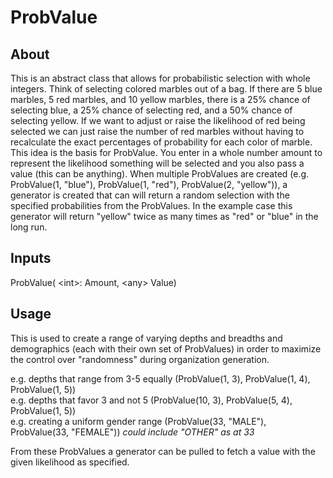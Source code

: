 # ProbValue

## About
This is an abstract class that allows for probabilistic selection with whole integers. Think of selecting colored
marbles out of a bag. If there are 5 blue marbles, 5 red marbles, and 10 yellow marbles, there is a 25% chance of 
selecting blue, a 25% chance of selecting red, and a 50% chance of selecting yellow. If we want to adjust or raise the 
likelihood of red being selected we can just raise the number of red marbles without having to recalculate the exact 
percentages of probability for each color of marble. This idea is the basis for ProbValue. You enter in a whole number 
amount to represent the likelihood something will be selected and you also pass a value (this can be anything). When
multiple ProbValues are created (e.g. ProbValue(1, "blue"), ProbValue(1, "red"), ProbValue(2, "yellow")), a generator is
created that can will return a random selection with the specified probabilities from the ProbValues. In the example 
case this generator will return "yellow" twice as many times as "red" or "blue" in the long run.

## Inputs

ProbValue( \<int>: Amount, \<any> Value)

## Usage

This is used to create a range of varying depths and breadths and demographics (each with their own set of ProbValues) 
in order to maximize the control over "randomness" during organization generation.  

e.g. depths that range from 3-5 equally (ProbValue(1, 3), ProbValue(1, 4), ProbValue(1, 5))  
e.g. depths that favor 3 and not 5 (ProbValue(10, 3), ProbValue(5, 4), ProbValue(1, 5))  
e.g. creating a uniform gender range (ProbValue(33, "MALE"), ProbValue(33, "FEMALE"))  <i>could include "OTHER" as at 33</i>  

From these ProbValues a generator can be pulled to fetch a value with the given likelihood as specified.